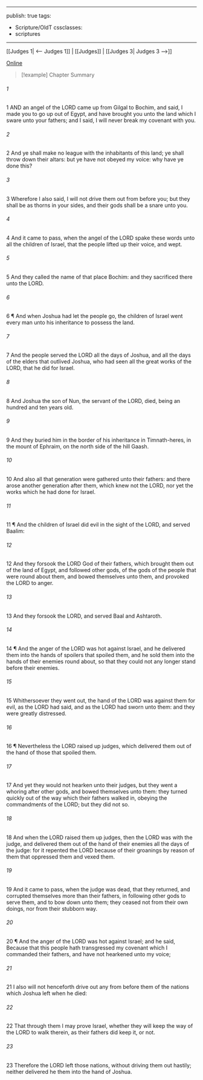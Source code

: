 

---
publish: true
tags:
  - Scripture/OldT
cssclasses:
  - scriptures
---
[[Judges 1| <-- Judges 1]] | [[Judges]] | [[Judges 3| Judges 3 -->]]

[Online](https://churchofjesuschrist.org/study/scriptures/ot/judg/2?lang=eng)

>[!example] Chapter Summary
>
###### 1
1 AND an angel of the LORD came up from Gilgal to Bochim, and said, I made you to go up out of Egypt, and have brought you unto the land which I sware unto your fathers; and I said, I will never break my covenant with you.
###### 2
2 And ye shall make no league with the inhabitants of this land; ye shall throw down their altars: but ye have not obeyed my voice: why have ye done this?
###### 3
3 Wherefore I also said, I will not drive them out from before you; but they shall be as thorns in your sides, and their gods shall be a snare unto you.
###### 4
4 And it came to pass, when the angel of the LORD spake these words unto all the children of Israel, that the people lifted up their voice, and wept.
###### 5
5 And they called the name of that place Bochim: and they sacrificed there unto the LORD.
###### 6
6 ¶ And when Joshua had let the people go, the children of Israel went every man unto his inheritance to possess the land.
###### 7
7 And the people served the LORD all the days of Joshua, and all the days of the elders that outlived Joshua, who had seen all the great works of the LORD, that he did for Israel.
###### 8
8 And Joshua the son of Nun, the servant of the LORD, died, being an hundred and ten years old.
###### 9
9 And they buried him in the border of his inheritance in Timnath-heres, in the mount of Ephraim, on the north side of the hill Gaash.
###### 10
10 And also all that generation were gathered unto their fathers: and there arose another generation after them, which knew not the LORD, nor yet the works which he had done for Israel.
###### 11
11 ¶ And the children of Israel did evil in the sight of the LORD, and served Baalim:
###### 12
12 And they forsook the LORD God of their fathers, which brought them out of the land of Egypt, and followed other gods, of the gods of the people that were round about them, and bowed themselves unto them, and provoked the LORD to anger.
###### 13
13 And they forsook the LORD, and served Baal and Ashtaroth.
###### 14
14 ¶ And the anger of the LORD was hot against Israel, and he delivered them into the hands of spoilers that spoiled them, and he sold them into the hands of their enemies round about, so that they could not any longer stand before their enemies.
###### 15
15 Whithersoever they went out, the hand of the LORD was against them for evil, as the LORD had said, and as the LORD had sworn unto them: and they were greatly distressed.
###### 16
16 ¶ Nevertheless the LORD raised up judges, which delivered them out of the hand of those that spoiled them.
###### 17
17 And yet they would not hearken unto their judges, but they went a whoring after other gods, and bowed themselves unto them: they turned quickly out of the way which their fathers walked in, obeying the commandments of the LORD; but they did not so.
###### 18
18 And when the LORD raised them up judges, then the LORD was with the judge, and delivered them out of the hand of their enemies all the days of the judge: for it repented the LORD because of their groanings by reason of them that oppressed them and vexed them.
###### 19
19 And it came to pass, when the judge was dead, that they returned, and corrupted themselves more than their fathers, in following other gods to serve them, and to bow down unto them; they ceased not from their own doings, nor from their stubborn way.
###### 20
20 ¶ And the anger of the LORD was hot against Israel; and he said, Because that this people hath transgressed my covenant which I commanded their fathers, and have not hearkened unto my voice;
###### 21
21 I also will not henceforth drive out any from before them of the nations which Joshua left when he died:
###### 22
22 That through them I may prove Israel, whether they will keep the way of the LORD to walk therein, as their fathers did keep it, or not.
###### 23
23 Therefore the LORD left those nations, without driving them out hastily; neither delivered he them into the hand of Joshua.



